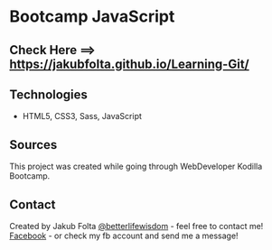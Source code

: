 # Bootcamp JavaScript

## Check Here ==> https://jakubfolta.github.io/Learning-Git/

## Technologies
* HTML5, CSS3, Sass, JavaScript

## Sources
This project was created while going through WebDeveloper Kodilla Bootcamp. 

## Contact
Created by Jakub Folta [@betterlifewisdom](https://www.betterlifewisdom.com/) - feel free to contact me!<br/>
[Facebook](https://www.facebook.com/jakub.folta.58) - or check my fb account and send me a message!
